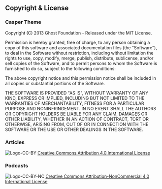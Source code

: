 ## Copyright & License

### Casper Theme

Copyright (C) 2013 Ghost Foundation - Released under the MIT License.

Permission is hereby granted, free of charge, to any person obtaining a copy of this software and associated documentation files (the "Software"), to deal in the Software without restriction, including without limitation the rights to use, copy, modify, merge, publish, distribute, sublicense, and/or sell copies of the Software, and to permit persons to whom the Software is furnished to do so, subject to the following conditions:

The above copyright notice and this permission notice shall be included in all copies or substantial portions of the Software.

THE SOFTWARE IS PROVIDED "AS IS", WITHOUT WARRANTY OF ANY KIND, EXPRESS OR IMPLIED, INCLUDING BUT NOT LIMITED TO THE WARRANTIES OF MERCHANTABILITY, FITNESS FOR A PARTICULAR PURPOSE AND
NONINFRINGEMENT. IN NO EVENT SHALL THE AUTHORS OR COPYRIGHT HOLDERS BE LIABLE FOR ANY CLAIM, DAMAGES OR OTHER LIABILITY, WHETHER IN AN ACTION OF CONTRACT, TORT OR OTHERWISE, ARISING FROM, OUT OF OR IN CONNECTION WITH THE SOFTWARE OR THE USE OR OTHER DEALINGS IN THE SOFTWARE.

### Articles

![Logo-CC-BY](https://i.creativecommons.org/l/by/4.0/88x31.png)
[Creative Commons Attribution 4.0 International License](http://creativecommons.org/licenses/by/4.0/)

### Podcasts

![Logo-CC-BY-NC](https://i.creativecommons.org/l/by-nc/4.0/88x31.png)
[Creative Commons Attribution-NonCommercial 4.0 International License](http://creativecommons.org/licenses/by-nc/4.0/)
